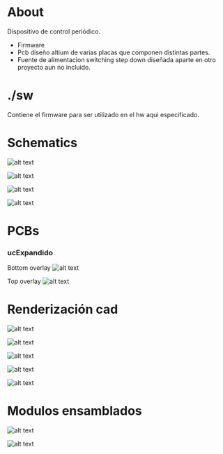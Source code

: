 # About
Dispositivo de control periódico.
- Firmware
- Pcb diseño altium de varias placas que componen distintas partes.
- Fuente de alimentacion switching step down diseñada aparte en otro proyecto aun no incluido.

# ./sw
Contiene el firmware para ser utilizado en el hw aqui especificado.

# Schematics
![alt text](https://raw.githubusercontent.com/federicogramos/deTmp11cic/main/pcb/disp4x7seg/otherFiles/sch.jpg)

![alt text](https://raw.githubusercontent.com/federicogramos/deTmp11cic/main/pcb/main40v/otherFiles/sch.jpg)

![alt text](https://raw.githubusercontent.com/federicogramos/deTmp11cic/main/pcb/miniTop/otherFiles/sch.jpg)

![alt text](https://raw.githubusercontent.com/federicogramos/deTmp11cic/main/pcb/ucExpandido/otherFiles/sch.jpg)


# PCBs

### ucExpandido

Bottom overlay
![alt text](https://raw.githubusercontent.com/federicogramos/deTmp11cic/main/pcb/ucExpandido/otherFiles/bottomOverlay.jpg)

Top overlay
![alt text](https://raw.githubusercontent.com/federicogramos/deTmp11cic/main/pcb/ucExpandido/otherFiles/topOverlay.jpg)

# Renderización cad
![alt text](https://raw.githubusercontent.com/federicogramos/deTmp11cic/main/pcb/disp4x7seg/otherFiles/cad.jpg)

![alt text](https://raw.githubusercontent.com/federicogramos/deTmp11cic/main/pcb/main40v/otherFiles/cad.jpg)

![alt text](https://raw.githubusercontent.com/federicogramos/deTmp11cic/main/pcb/miniTop/otherFiles/cad.jpg)

![alt text](https://raw.githubusercontent.com/federicogramos/deTmp11cic/main/pcb/ucExpandido/otherFiles/cad_00.jpg)

![alt text](https://raw.githubusercontent.com/federicogramos/deTmp11cic/main/pcb/ucExpandido/otherFiles/cad_01.jpg)

# Modulos ensamblados

![alt text](https://raw.githubusercontent.com/federicogramos/deTmp11cic/main/otherFiles/deTmp11cic_00.jpg)

![alt text](https://raw.githubusercontent.com/federicogramos/deTmp11cic/main/otherFiles/deTmp11cic_01.jpg)
